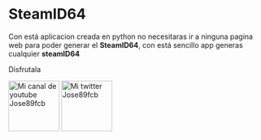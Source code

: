 # SteamID64


Con está aplicacion creada en python no necesitaras ir a ninguna pagina web para poder generar el <b>SteamID64</b>, con está sencillo app generas cualquier <b>steamID64</b>




Disfrutala



<a title="Mi canal de youtube" href="https://youtube.com/c/jose89fcb"><img width="100" height="100" src="https://img.icons8.com/color/452/youtube-play.png" alt="Mi canal de youtube Jose89fcb" /></a>
<a title="Mi twitter" href="https://twitter.com/jose89fcb"><img width="100" height="100" src="https://img.icons8.com/color/452/twitter--v1.png" alt="Mi twitter Jose89fcb" /></a>


